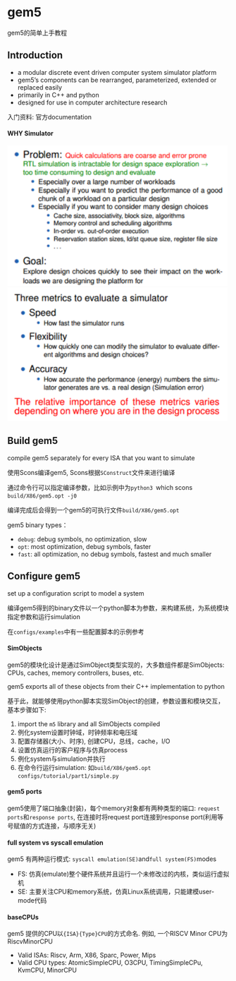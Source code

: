 # gem5
gem5的简单上手教程

## Introduction
- a modular discrete event driven computer system simulator platform
- gem5’s components can be rearranged, parameterized, extended or replaced easily
- primarily in C++ and python
- designed for use in computer architecture research

入门资料: 官方documentation

#### WHY Simulator
<img src="./pictures/pic1.png" width="500" />

<img src="./pictures/pic2.png" width="500" />

## Build gem5
compile gem5 separately for every ISA that you want to simulate

使用Scons编译gem5, Scons根据`SConstruct`文件来进行编译

通过命令行可以指定编译参数，比如示例中为`python3 `which scons` build/X86/gem5.opt -j0`

编译完成后会得到一个gem5的可执行文件`build/X86/gem5.opt`

gem5 binary types：
- `debug`: debug symbols, no optimization, slow
- `opt`: most optimization, debug symbols, faster
- `fast`: all optimization, no debug symbols, fastest and much smaller

## Configure gem5
set up a configuration script to model a system 

编译gem5得到的binary文件以一个python脚本为参数，来构建系统，为系统模块指定参数和运行simulation

在`configs/examples`中有一些配置脚本的示例参考

#### SimObjects
gem5的模块化设计是通过SimObject类型实现的，大多数组件都是SimObjects: CPUs, caches, memory controllers, buses, etc.

gem5 exports all of these objects from their C++ implementation to python

基于此，就能够使用python脚本实现SimObject的创建，参数设置和模块交互，基本步骤如下:

1. import the `m5` library and all SimObjects compiled
2. 例化system设置时钟域，时钟频率和电压域
3. 配置存储器(大小、时序), 创建CPU，总线，cache，I/O
4. 设置仿真运行的客户程序与仿真process
5. 例化system与simulation并执行
6. 在命令行运行simulation: 如`build/X86/gem5.opt configs/tutorial/part1/simple.py`

#### gem5 ports
gem5使用了端口抽象(封装)，每个memory对象都有两种类型的端口: `request ports`和`response ports`, 在连接时将request port连接到response port(利用等号赋值的方式连接，与顺序无关)

#### full system vs syscall emulation
gem5 有两种运行模式: `syscall emulation(SE)`and`full system(FS)`modes
- FS: 仿真(emulate)整个硬件系统并且运行一个未修改过的内核，类似运行虚拟机
- SE: 主要关注CPU和memory系统，仿真Linux系统调用，只能建模user-mode代码

#### baseCPUs
gem5 提供的CPU以`{ISA}{Type}CPU`的方式命名. 例如, 一个RISCV Minor CPU为RiscvMinorCPU
- Valid ISAs: Riscv, Arm, X86, Sparc, Power, Mips
- Valid CPU types: AtomicSimpleCPU, O3CPU, TimingSimpleCPu, KvmCPU, MinorCPU